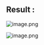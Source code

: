 ## Result :

![image.png](attachment:image.png)

![image.png](attachment:image.png)


```python

```
